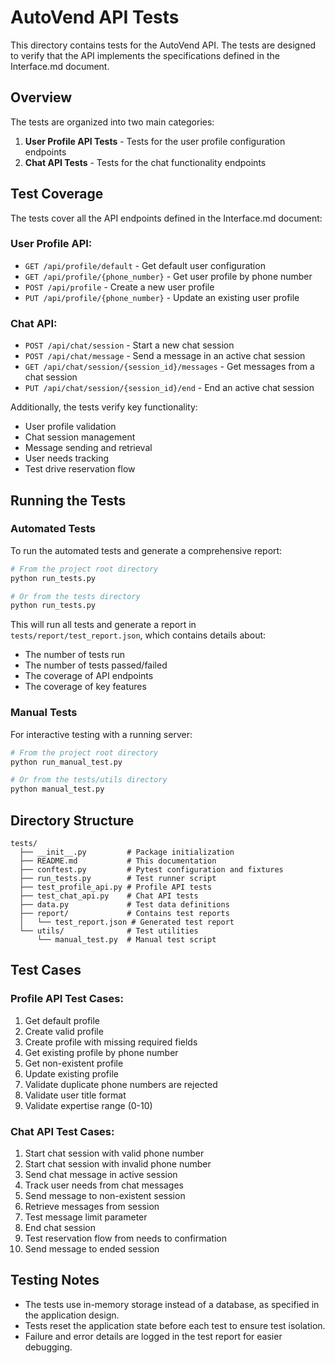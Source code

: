 # AutoVend API Tests

This directory contains tests for the AutoVend API. The tests are designed to verify that the API implements the specifications defined in the Interface.md document.

## Overview

The tests are organized into two main categories:

1. **User Profile API Tests** - Tests for the user profile configuration endpoints
2. **Chat API Tests** - Tests for the chat functionality endpoints

## Test Coverage

The tests cover all the API endpoints defined in the Interface.md document:

### User Profile API:
- `GET /api/profile/default` - Get default user configuration
- `GET /api/profile/{phone_number}` - Get user profile by phone number
- `POST /api/profile` - Create a new user profile
- `PUT /api/profile/{phone_number}` - Update an existing user profile

### Chat API:
- `POST /api/chat/session` - Start a new chat session
- `POST /api/chat/message` - Send a message in an active chat session
- `GET /api/chat/session/{session_id}/messages` - Get messages from a chat session
- `PUT /api/chat/session/{session_id}/end` - End an active chat session

Additionally, the tests verify key functionality:
- User profile validation
- Chat session management
- Message sending and retrieval
- User needs tracking
- Test drive reservation flow

## Running the Tests

### Automated Tests

To run the automated tests and generate a comprehensive report:

```bash
# From the project root directory
python run_tests.py

# Or from the tests directory
python run_tests.py
```

This will run all tests and generate a report in `tests/report/test_report.json`, which contains details about:
- The number of tests run
- The number of tests passed/failed
- The coverage of API endpoints
- The coverage of key features

### Manual Tests

For interactive testing with a running server:

```bash
# From the project root directory
python run_manual_test.py

# Or from the tests/utils directory
python manual_test.py
```

## Directory Structure

```
tests/
  ├── __init__.py         # Package initialization
  ├── README.md           # This documentation
  ├── conftest.py         # Pytest configuration and fixtures
  ├── run_tests.py        # Test runner script
  ├── test_profile_api.py # Profile API tests
  ├── test_chat_api.py    # Chat API tests
  ├── data.py             # Test data definitions
  ├── report/             # Contains test reports
  │   └── test_report.json # Generated test report
  └── utils/              # Test utilities
      └── manual_test.py  # Manual test script
```

## Test Cases

### Profile API Test Cases:
1. Get default profile
2. Create valid profile
3. Create profile with missing required fields
4. Get existing profile by phone number
5. Get non-existent profile
6. Update existing profile
7. Validate duplicate phone numbers are rejected
8. Validate user title format
9. Validate expertise range (0-10)

### Chat API Test Cases:
1. Start chat session with valid phone number
2. Start chat session with invalid phone number
3. Send chat message in active session
4. Track user needs from chat messages
5. Send message to non-existent session
6. Retrieve messages from session
7. Test message limit parameter
8. End chat session
9. Test reservation flow from needs to confirmation
10. Send message to ended session

## Testing Notes

- The tests use in-memory storage instead of a database, as specified in the application design.
- Tests reset the application state before each test to ensure test isolation.
- Failure and error details are logged in the test report for easier debugging. 